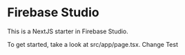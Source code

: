 # Firebase Studio

This is a NextJS starter in Firebase Studio.

To get started, take a look at src/app/page.tsx. Change Test
